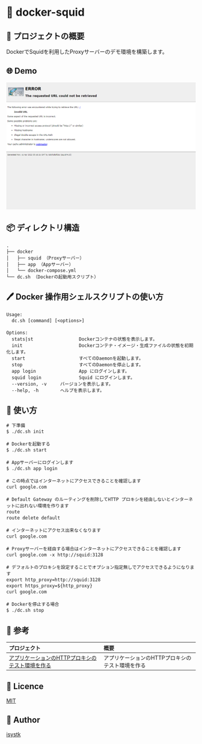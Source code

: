 🌙 docker-squid
====

## 📗 プロジェクトの概要

DockerでSquidを利用したProxyサーバーのデモ環境を構築します。

## 🌐 Demo

![Squid](./app.png "Squid")


## 📦 ディレクトリ構造

```
.
├── docker
│   ├── squid （Proxyサーバー）
│   ├── app （Appサーバー）
│   └── docker-compose.yml
└── dc.sh （Dockerの起動用スクリプト）
```

## 🖊️ Docker 操作用シェルスクリプトの使い方

```
Usage:
  dc.sh [command] [<options>]

Options:
  stats|st                 Dockerコンテナの状態を表示します。
  init                     Dockerコンテナ・イメージ・生成ファイルの状態を初期化します。
  start                    すべてのDaemonを起動します。
  stop                     すべてのDaemonを停止します。
  app login                App にログインします。
  squid login              Squid にログインします。
  --version, -v     バージョンを表示します。
  --help, -h        ヘルプを表示します。
```


## 💬 使い方

```
# 下準備
$ ./dc.sh init

# Dockerを起動する
$ ./dc.sh start

# Appサーバーにログインします
$ ./dc.sh app login

# この時点ではインターネットにアクセスできることを確認します
curl google.com 

# Default Gateway のルーティングを削除してHTTP プロキシを経由しないとインターネットに出れない環境を作ります
route
route delete default

# インターネットにアクセス出来なくなります
curl google.com 

# Proxyサーバーを経由する場合はインターネットにアクセスできることを確認します
curl google.com -x http://squid:3128

# デフォルトのプロキシを設定することでオプション指定無しでアクセスできるようになります
export http_proxy=http://squid:3128
export https_proxy=${http_proxy}
curl google.com 

# Dockerを停止する場合
$ ./dc.sh stop
```

## 🎨 参考

| プロジェクト| 概要|
| :---------------------------------------| :-------------------------------|
| [アプリケーションのHTTPプロキシのテスト環境を作る](https://qiita.com/megmogmog1965/items/9101a6c91bdce6d43aa4)| アプリケーションのHTTPプロキシのテスト環境を作る |


## 🎫 Licence

[MIT](https://github.com/isystk/docker-squid/LICENCE)

## 👀 Author

[isystk](https://github.com/isystk)
